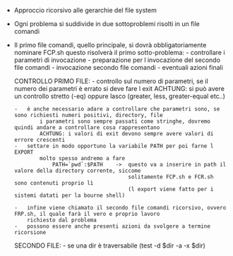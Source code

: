 
-	Approccio ricorsivo alle gerarchie del file system

-	Ogni problema si suddivide in due sottoproblemi risolti in un file comandi

-	Il primo file comandi, quello principale, si dovrà obbligatoriamente nominare FCP.sh
			questo risolverà il primo sotto-problema:
				-	controllare i parametri di invocazione
				-	preparazione per l invocazione del secondo file comandi
				-	invocazione secondo file comandi
				-	eventuali azioni finali

	CONTROLLO PRIMO FILE:
		-	controllo sul numero di parametri, se il numero dei parametri è errato si deve fare l exit
				ACHTUNG: si può avere un controllo stretto (-eq) oppure lasco (greater, less, greater-equal etc..)	
		
		-	è anche necessario adare a controllare che parametri sono, se sono richiesti numeri positivi, directory, file
				i parametri sono sempre passati come stringhe, dovremo quindi andare a controllare cosa rappresentano
				ACHTUNG: i valori di exit devono sempre avere valori di errore crescenti
		-	settare in modo opportuno la variabile PATH per poi farne l EXPORT
				molto spesso andremo a fare
					PATH=`pwd`:$PATH	->	questo va a inserire in path il valore della directory corrente, siccome
											solitamente FCP.sh e FCR.sh sono contenuti proprio lì
											(l export viene fatto per i sistemi datati per la bourne shell)

		-	infine viene chiamato il secondo file comandi ricorsivo, ovvero FRP.sh, il quale farà il vero e proprio lavoro
			richiesto dal problema
		-	possono essere anche presenti azioni da svolgere a termine ricorsione


	SECONDO FILE:
		-	se una dir è traversabile (test -d $dir -a -x $dir)	